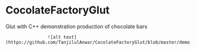 # CocolateFactoryGlut
Glut with C++ demonstration production of chocolate bars

                    ![alt text](https://github.com/TanjilulAnwar/CocolateFactoryGlut/blob/master/demo.gif)
